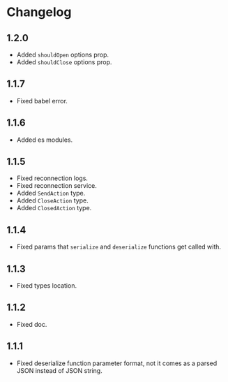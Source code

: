 # Changelog

## 1.2.0

- Added `shouldOpen` options prop.
- Added `shouldClose` options prop.

## 1.1.7

- Fixed babel error.

## 1.1.6

- Added es modules.

## 1.1.5

- Fixed reconnection logs.
- Fixed reconnection service.
- Added `SendAction` type.
- Added `CloseAction` type.
- Added `ClosedAction` type.

## 1.1.4

- Fixed params that `serialize` and `deserialize` functions get called with.

## 1.1.3

- Fixed types location.

## 1.1.2

- Fixed doc.

## 1.1.1

- Fixed deserialize function parameter format, not it comes as a parsed JSON instead of JSON string.
